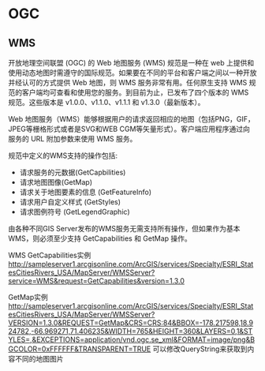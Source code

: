 # OGC #

## WMS ##

开放地理空间联盟 (OGC) 的 Web 地图服务 (WMS) 规范是一种在 web 上提供和使用动态地图时需遵守的国际规范。如果要在不同的平台和客户端之间以一种开放并经认可的方式提供 Web 地图，则 WMS 服务非常有用。任何原生支持 WMS 规范的客户端均可查看和使用您的服务。到目前为止，已发布了四个版本的 WMS 规范。这些版本是 v1.0.0、v1.1.0、v1.1.1 和 v1.3.0（最新版本）。

Web 地图服务（WMS）能够根据用户的请求返回相应的地图（包括PNG，GIF，JPEG等栅格形式或者是SVG和WEB CGM等矢量形式）。客户端应用程序通过向服务的 URL 附加参数来使用 WMS 服务。

规范中定义的WMS支持的操作包括:
- 请求服务的元数据(GetCapbilities) 
- 请求地图图像(GetMap) 
- 请求关于地图要素的信息 (GetFeatureInfo) 
- 请求用户自定义样式 (GetStyles) 
- 请求图例符号 (GetLegendGraphic)

由各种不同GIS Server发布的WMS服务无需支持所有操作，但如果作为基本 WMS，则必须至少支持 GetCapabilities 和 GetMap 操作。

WMS GetCapabilities实例
http://sampleserver1.arcgisonline.com/ArcGIS/services/Specialty/ESRI_StatesCitiesRivers_USA/MapServer/WMSServer?service=WMS&request=GetCapabilities&version=1.3.0

GetMap实例
http://sampleserver1.arcgisonline.com/ArcGIS/services/Specialty/ESRI_StatesCitiesRivers_USA/MapServer/WMSServer?VERSION=1.3.0&REQUEST=GetMap&CRS=CRS:84&BBOX=-178.217598,18.924782,-66.969271,71.406235&WIDTH=765&HEIGHT=360&LAYERS=0,1&STYLES=,&EXCEPTIONS=application/vnd.ogc.se_xml&FORMAT=image/png&BGCOLOR=0xFFFFFF&TRANSPARENT=TRUE
 可以修改QueryString来获取到内容不同的地图图片